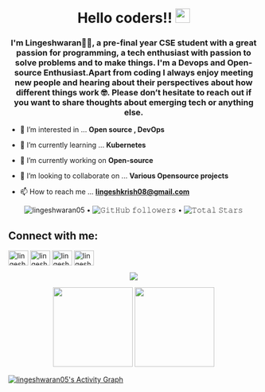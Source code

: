 

## <h1 align="center">Hello coders!! <img src="https://github.com/TheDudeThatCode/TheDudeThatCode/blob/master/Assets/Hi.gif" width="29">

<h3 align="center">I'm Lingeshwaran🙋‍♂️, a pre-final year CSE student with a great passion for programming, a tech enthusiast with passion to solve problems and to make things.
I'm a Devops and Open-source Enthusiast.Apart from coding I always enjoy meeting new people and hearing about their perspectives about how different things work 🤓. Please don’t hesitate to reach out if you want to share thoughts about emerging tech or anything else.</h3>

- 👀 I’m interested in ... **Open source , DevOps**


- 🌱 I’m currently learning ... **Kubernetes**


- 🔭 I’m currently working on **Open-source**


- 💞️ I’m looking to collaborate on ... **Various Opensource projects**


- 📫 How to reach me ... **lingeshkrish08@gmail.com**


<p align="center">
  <img src="https://komarev.com/ghpvc/?username=lingeshwaran05&label=Profile%20views&color=0e75b6&style=flat" alt="lingeshwaran05" /> • 
  <img alt="𝙶𝚒𝚝𝙷𝚞𝚋 𝚏𝚘𝚕𝚕𝚘𝚠𝚎𝚛𝚜" src="https://img.shields.io/github/followers/lingeshwaran05?label=Followers&style=social"> •   
  <img src="https://img.shields.io/github/stars/lingeshwaran05?label=Stars" alt="𝚃𝚘𝚝𝚊𝚕 𝚂𝚝𝚊𝚛𝚜">
</p>


<h2 align="left":inline-block>Connect with me:</h2>
<p align="left">
<a href="https://twitter.com/my_portfolio_" target="blank"><img align="center" src="https://raw.githubusercontent.com/rahuldkjain/github-profile-readme-generator/master/src/images/icons/Social/twitter.svg" alt="lingeshwaran" height="30" width="40" /></a>
<a href="https://www.linkedin.com/in/lingeshwaran-k-6a189620b/" target="blank"><img align="center" src="https://raw.githubusercontent.com/rahuldkjain/github-profile-readme-generator/master/src/images/icons/Social/linked-in-alt.svg" alt="lingeshwaran" height="30" width="40" /></a>
<a href="https://leetcode.com/lingeshwaran470" target="blank"><img align="center" src="https://raw.githubusercontent.com/rahuldkjain/github-profile-readme-generator/master/src/images/icons/Social/leet-code.svg" alt="lingeshwaran470" height="30" width="40" /></a>
<a href="https://auth.geeksforgeeks.org/user/lingeshkrish08/practice" target="blank"><img align="center" src="https://raw.githubusercontent.com/rahuldkjain/github-profile-readme-generator/master/src/images/icons/Social/geeks-for-geeks.svg" alt="lingeshwaran" height="30" width="40" /></a>
</p>


<p align="center">
  <a>
    <img align="center" src="https://github-readme-streak-stats.herokuapp.com/?user=lingeshwaran05&theme=dark&hide_border=true"/>
  </a>
</p>
<p align="center">
<a>
  <img height="160em " src="https://github-readme-stats.vercel.app/api?username=lingeshwaran05&show_icons=true&theme=dark&include_all_commits=true&count_private=true"/>
  <img height="160em" src="https://github-readme-stats.vercel.app/api/top-langs/?username=lingeshwaran05&layout=compact&langs_count=7&theme=dark"/>
 </a>
 </p>
 <a href="https://github.com/lingeshwaran05/github-readme-activity-graph"><img alt="lingeshwaran05's Activity Graph" src="https://activity-graph.herokuapp.com/graph?username=lingeshwaran05&bg_color=0D1117&color=5BCDEC&line=#eb6607&point=#eb6607&hide_border=true" /></a>
 
</div>

<!---
lingeshwaran05/lingeshwaran05 is a ✨ special ✨ repository because its `README.md` (this file) appears on your GitHub profile.
You can click the Preview link to take a look at your changes.
--->
